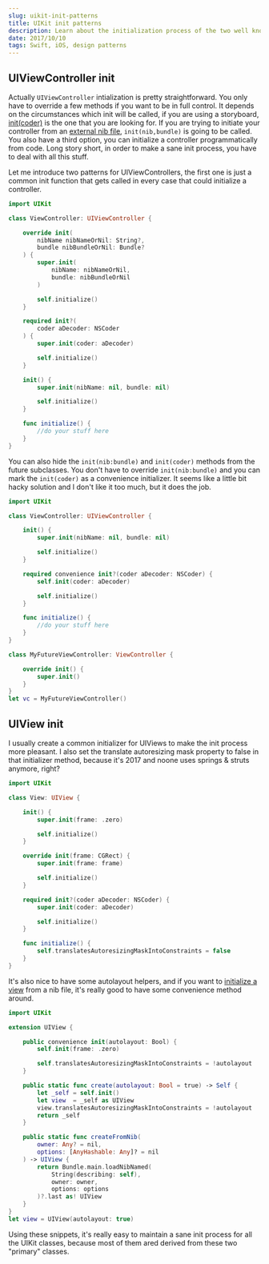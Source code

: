 ```yaml
---
slug: uikit-init-patterns
title: UIKit init patterns
description: Learn about the initialization process of the two well known classes in UIKit. Say hello to UIViewcontroller, and UIView init patterns.
date: 2017/10/10
tags: Swift, iOS, design patterns
---
```


## UIViewController init

Actually `UIViewController` intialization is pretty straightforward. You only have to override a few methods if you want to be in full control. It depends on the circumstances which init will be called, if you are using a storyboard, [init(coder)](http://napora.org/nscoder-and-swift-initialization/) is the one that you are looking for. If you are trying to initiate your controller from an [external nib file](https://localhost/2018/10/16/custom-uiview-subclass-from-a-xib-file/), `init(nib,bundle)` is going to be called. You also have a third option, you can initialize a controller programmatically from code. Long story short, in order to make a sane init process, you have to deal with all this stuff.

Let me introduce two patterns for UIViewControllers, the first one is just a common init function that gets called in every case that could initialize a controller.

```swift
import UIKit

class ViewController: UIViewController {

    override init(
        nibName nibNameOrNil: String?, 
        bundle nibBundleOrNil: Bundle?
    ) {
        super.init(
            nibName: nibNameOrNil, 
            bundle: nibBundleOrNil
        )

        self.initialize()
    }

    required init?(
        coder aDecoder: NSCoder
    ) {
        super.init(coder: aDecoder)

        self.initialize()
    }

    init() {
        super.init(nibName: nil, bundle: nil)

        self.initialize()
    }

    func initialize() {
        //do your stuff here
    }
}
```

You can also hide the `init(nib:bundle)` and `init(coder)` methods from the future subclasses. You don't have to override `init(nib:bundle)` and you can mark the `init(coder)` as a convenience initializer. It seems like a little bit hacky solution and I don't like it too much, but it does the job.

```swift
import UIKit

class ViewController: UIViewController {

    init() {
        super.init(nibName: nil, bundle: nil)

        self.initialize()
    }

    required convenience init?(coder aDecoder: NSCoder) {
        self.init(coder: aDecoder)

        self.initialize()
    }

    func initialize() {
        //do your stuff here
    }
}

class MyFutureViewController: ViewController {

    override init() {
        super.init()
    }
}
let vc = MyFutureViewController()
```


## UIView init

I usually create a common initializer for UIViews to make the init process more pleasant. I also set the translate autoresizing mask property to false in that initializer method, because it's 2017 and noone uses springs & struts anymore, right?

```swift
import UIKit

class View: UIView {

    init() {
        super.init(frame: .zero)

        self.initialize()
    }

    override init(frame: CGRect) {
        super.init(frame: frame)

        self.initialize()
    }

    required init?(coder aDecoder: NSCoder) {
        super.init(coder: aDecoder)

        self.initialize()
    }

    func initialize() {
        self.translatesAutoresizingMaskIntoConstraints = false
    }
}
```

It's also nice to have some autolayout helpers, and if you want to [initialize a view](https://www.raywenderlich.com/76433/how-to-make-a-custom-control-swift) from a nib file, it's really good to have some convenience method around.

```swift
import UIKit

extension UIView {

    public convenience init(autolayout: Bool) {
        self.init(frame: .zero)

        self.translatesAutoresizingMaskIntoConstraints = !autolayout
    }

    public static func create(autolayout: Bool = true) -> Self {
        let _self = self.init()
        let view  = _self as UIView
        view.translatesAutoresizingMaskIntoConstraints = !autolayout
        return _self
    }

    public static func createFromNib(
        owner: Any? = nil, 
        options: [AnyHashable: Any]? = nil
    ) -> UIView {
        return Bundle.main.loadNibNamed(
            String(describing: self), 
            owner: owner, 
            options: options
        )?.last as! UIView
    }
}
let view = UIView(autolayout: true)
```

Using these snippets, it's really easy to maintain a sane init process for all the UIKit classes, because most of them ared derived from these two "primary" classes.



